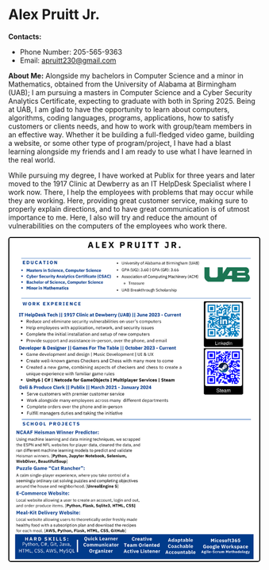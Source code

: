 # Alex Pruitt Jr.

**Contacts:**

- Phone Number: 205-565-9363
- Email: [apruitt230@gmail.com](mailto:apruitt230@gmail.com)

**About Me:**
Alongside my bachelors in Computer Science and a minor in Mathematics, obtained from the University of Alabama at Birmingham (UAB); I am pursuing a masters in Computer Science and a Cyber Security Analytics Certificate, expecting to graduate with both in Spring 2025. Being at UAB, I am glad to have the opportunity to learn about computers, algorithms, coding languages, programs, applications, how to satisfy customers or clients needs, and how to work with group/team members in an effective way. Whether it be building a full-fledged video game, building a website, or some other type of program/project, I have had a blast learning alongside my friends and I am ready to use what I have learned in the real world. 

While pursuing my degree, I have worked at Publix for three years and later moved to the 1917 Clinic at Dewberry as an IT HelpDesk Specialist where I work now. There, I help the employees with problems that may occur while they are working. Here, providing great customer service, making sure to properly explain directions, and to have great communication is of utmost importance to me. Here, I also will try and reduce the amount of vulnerabilities on the computers of the employees who work there.

<img src="AlexResume_Dec.2024.png" alt="Profile Picture" style="border: 2px solid black; border-radius: 5px;">
